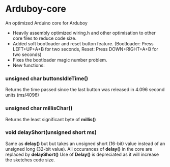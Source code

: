 # Arduboy-core
An optimized Arduino core for Arduboy

* Heavily assembly optimized wiring.h and other optimisation to other core files to reduce code size.
* Added soft bootloader and reset button feature. (Bootloader: Press LEFT+UP+A+B for two seconds, Reset: Press DOWN+RIGHT+A+B for two seconds)
* Fixes the bootloader magic number problem.
* New functions:
### unsigned char buttonsIdleTime()
Returns the time passed since the last button was released in 4.096 second units (ms/4096)

### unsigned char millisChar()
Returns the least significant byte of **millis()** 

### void delayShort(unsigned short ms)
Same as **delay()** but but takes an unsigned short (16-bit) value instead of an unsigned long (32-bit value). All occurances of **delay()** in the core are replaced by **delayShort()** Use of **Delay()** is depreciated as it will increase the sketches code size.

